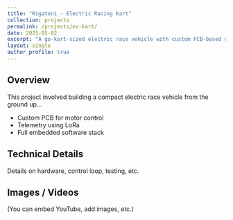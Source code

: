 ```yaml
---
title: "Rigatoni - Electric Racing Kart"
collection: projects
permalink: /projects/ev-kart/
date: 2025-05-02
excerpt: "A go-kart-sized electric race vehicle with custom PCB-based motor control and telemetry."
layout: single
author_profile: true
---
```


## Overview

This project involved building a compact electric race vehicle from the ground up...

- Custom PCB for motor control
- Telemetry using LoRa
- Full embedded software stack

## Technical Details

Details on hardware, control loop, testing, etc.

## Images / Videos

(You can embed YouTube, add images, etc.)

